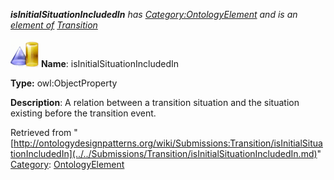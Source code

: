 ___isInitialSituationIncludedIn__ has [Category:OntologyElement](../../Category/OntologyElement.md "Category:OntologyElement") and is an [element of](../../Property/ElementOf.md "Property:ElementOf") [Transition](../../Submissions/Transition.md "Submissions:Transition")_


  




[![ObjectProperty](../../images/thumb/c/c3/ObjectProperty.gif/45px-ObjectProperty.gif)](../../Image/ObjectProperty.gif.md "ObjectProperty")
__Name__: isInitialSituationIncludedIn 


__Type:__ owl:ObjectProperty 


__Description__: A relation between a transition situation and the situation existing before the transition event. 





Retrieved from "[http://ontologydesignpatterns.org/wiki/Submissions:Transition/isInitialSituationIncludedIn](../../Submissions/Transition/isInitialSituationIncludedIn.md)"
 [Category](http://ontologydesignpatterns.org/wiki/Special:Categories "Special:Categories"): [OntologyElement](../../Category/OntologyElement.md "Category:OntologyElement")